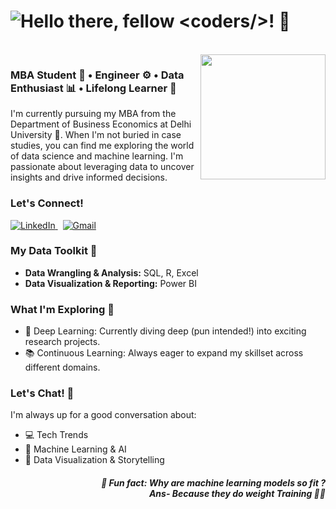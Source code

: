 <h1 align="left">  <img src="https://readme-typing-svg.herokuapp.com?font=Fira+Code&size=25&pause=1000&color=41B883¢er=true&width=440&lines=Hello+there,+fellow+%3Ccoders/%3E!+%F0%9F%91%8B" alt="Hello there, fellow <coders/>! 👋" /> </h1> 
<br><!-- Adjusted spacing here -->

<img align="right" height="200" src="https://user-images.githubusercontent.com/5713670/87202985-820dcb80-c2b6-11ea-9f56-7ec461c497c3.gif"  /> 

### MBA Student 💼 • Engineer ⚙️ • Data Enthusiast 📊 • Lifelong Learner 🧠

I'm currently pursuing my MBA from the Department of Business Economics at Delhi University 🏫. When I'm not buried in case studies, you can find me exploring the world of data science and machine learning. I'm passionate about leveraging data to uncover insights and drive informed decisions. 
### Let's Connect!

<div align="left">
  <a href="https://www.linkedin.com/in/shreyash-rajgire-6b400a262/" target="_blank">
    <img src="https://img.shields.io/badge/LinkedIn-%230077B5?style=for-the-badge&logo=linkedin&logoColor=white" alt="LinkedIn" />
  </a> 
  <a href="shreyash26.inbox@gmail.com" target="_blank">
    <img src="https://img.shields.io/badge/Gmail-D14836?style=for-the-badge&logo=gmail&logoColor=white" alt="Gmail" />
  </a>
</div>

###  My Data Toolkit 🧰

- **Data Wrangling & Analysis:** SQL, R, Excel
- **Data Visualization & Reporting:** Power BI

###  What I'm Exploring 🚀

- 🤖 Deep Learning: Currently diving deep (pun intended!) into exciting research projects.
- 📚 Continuous Learning:  Always eager to expand my skillset across different domains.

### Let's Chat! 💬

I'm always up for a good conversation about:

- 💻 Tech Trends
- 🧠 Machine Learning & AI
- 🎨 Data Visualization & Storytelling 

<h5 align="right">🎲 Fun fact: Why are machine learning models so fit ?<br>Ans- Because they do weight Training 🏋️‍♀️</h5>
